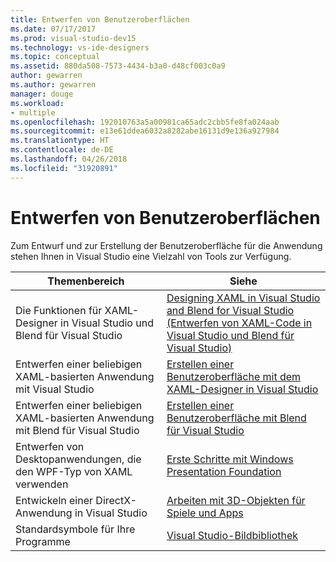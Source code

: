 ```yaml
---
title: Entwerfen von Benutzeroberflächen
ms.date: 07/17/2017
ms.prod: visual-studio-dev15
ms.technology: vs-ide-designers
ms.topic: conceptual
ms.assetid: 880da508-7573-4434-b3a0-d48cf003c0a9
author: gewarren
ms.author: gewarren
manager: douge
ms.workload:
- multiple
ms.openlocfilehash: 192010763a5a00981ca65adc2cbb5fe8fa024aab
ms.sourcegitcommit: e13e61ddea6032a8282abe16131d9e136a927984
ms.translationtype: HT
ms.contentlocale: de-DE
ms.lasthandoff: 04/26/2018
ms.locfileid: "31920891"
---
```

# <a name="design-user-interfaces"></a>Entwerfen von Benutzeroberflächen

Zum Entwurf und zur Erstellung der Benutzeroberfläche für die Anwendung stehen Ihnen in Visual Studio eine Vielzahl von Tools zur Verfügung.

|Themenbereich|Siehe|
|-------------------------|---------|
| Die Funktionen für XAML-Designer in Visual Studio und Blend für Visual Studio | [Designing XAML in Visual Studio and Blend for Visual Studio (Entwerfen von XAML-Code in Visual Studio und Blend für Visual Studio)](../designers/designing-xaml-in-visual-studio.md) |
| Entwerfen einer beliebigen XAML-basierten Anwendung mit Visual Studio|[Erstellen einer Benutzeroberfläche mit dem XAML-Designer in Visual Studio](creating-a-ui-by-using-xaml-designer-in-visual-studio.md) |
| Entwerfen einer beliebigen XAML-basierten Anwendung mit Blend für Visual Studio | [Erstellen einer Benutzeroberfläche mit Blend für Visual Studio](creating-a-ui-by-using-blend-for-visual-studio.md) |
|Entwerfen von Desktopanwendungen, die den WPF-Typ von XAML verwenden | [Erste Schritte mit Windows Presentation Foundation](../designers/getting-started-with-wpf.md) |
| Entwickeln einer DirectX-Anwendung in Visual Studio | [Arbeiten mit 3D-Objekten für Spiele und Apps](../designers/working-with-3-d-assets-for-games-and-apps.md) |
| Standardsymbole für Ihre Programme | [Visual Studio-Bildbibliothek](../designers/the-visual-studio-image-library.md) |
